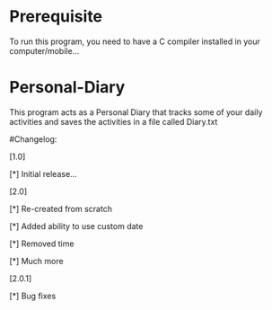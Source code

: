 # Prerequisite
To run this program, you need to have a C compiler installed in your computer/mobile...

# Personal-Diary
This program acts as a Personal Diary that tracks some of your daily activities and saves the activities in a file called Diary.txt

#Changelog:

[1.0]

[*] Initial release...

[2.0]

[*] Re-created from scratch

[*] Added ability to use custom date

[*] Removed time

[*] Much more


[2.0.1]

[*] Bug fixes

